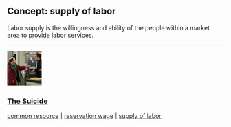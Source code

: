 ## Concept: supply of labor

Labor supply  is the willingness and ability of the people within a market area to provide labor services. 

<hr>
<div class="clip-listing">
<img src="media/icons/suicide.jpg" alt="The Suicide icon">

### [The Suicide](../../clip/24/)

[common resource](/concept/common-resource/) | [reservation wage](/concept/reservation-wage/) | [supply of labor](/concept/supply-of-labor/)
</div>

